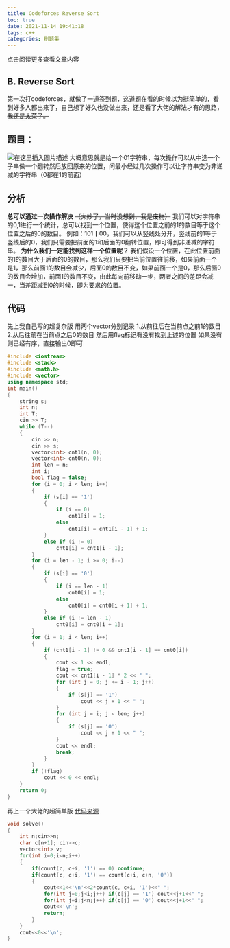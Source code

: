 ```yaml
---
title: Codeforces Reverse Sort
toc: true
date: 2021-11-14 19:41:18
tags: c++
categories: 刷题集
---
```


​​点击阅读更多查看文章内容<!--more-->

## B. Reverse Sort
第一次打codeforces，就做了一道签到题，这道题在看的时候以为挺简单的，看到好多人都出来了，自己想了好久也没做出来，还是看了大佬的解法才有的思路，~~我还是太菜了。~~ 

## 题目：
![在这里插入图片描述](https://cdn.jsdelivr.net/gh/shnpd/blog-pic@main/csdn/b7ba234778735b5c8665b3aa6ad16e8b_1740931345579.png)
大概意思就是给一个01字符串，每次操作可以从中选一个子串做一个翻转然后放回原来的位置，问最小经过几次操作可以让字符串变为非递减的字符串（0都在1的前面）

## 分析
**总可以通过一次操作解决**
~~（太妙了，当时没想到，我是废物）~~ 
我们可以对字符串的0,1进行一个统计，总可以找到一个位置，使得这个位置之前的1的数目等于这个位置之后的0的数目。
例如：101**丨**00，我们可以从竖线处分开，竖线前的1等于竖线后的0，我们只需要把前面的1和后面的0翻转位置，即可得到非递减的字符串。
**为什么我们一定能找到这样一个位置呢？**
我们假设一个位置，在此位置前面的1的数目大于后面的0的数目，那么我们只要把当前位置往前移，如果前面一个是1，那么前面1的数目会减少，后面0的数目不变，如果前面一个是0，那么后面0的数目会增加，前面1的数目不变，由此每向前移动一步，两者之间的差距会减一，当差距减到0的时候，即为要求的位置。

## 代码
先上我自己写的超复杂版
用两个vector分别记录
1.从前往后在当前点之前1的数目
2.从后往前在当前点之后0的数目
然后用flag标记有没有找到上述的位置
如果没有则已经有序，直接输出0即可
```cpp
#include <iostream>
#include <stack>
#include <math.h>
#include <vector>
using namespace std;
int main()
{
    string s;
    int n;
    int T;
    cin >> T;
    while (T--)
    {
        cin >> n;
        cin >> s;
        vector<int> cnt1(n, 0);
        vector<int> cnt0(n, 0);
        int len = n;
        int i;
        bool flag = false;
        for (i = 0; i < len; i++)
        {
            if (s[i] == '1')
            {
                if (i == 0)
                    cnt1[i] = 1;
                else
                    cnt1[i] = cnt1[i - 1] + 1;
            }
            else if (i != 0)
                cnt1[i] = cnt1[i - 1];
        }
        for (i = len - 1; i >= 0; i--)
        {
            if (s[i] == '0')
            {
                if (i == len - 1)
                    cnt0[i] = 1;
                else
                    cnt0[i] = cnt0[i + 1] + 1;
            }
            else if (i != len - 1)
                cnt0[i] = cnt0[i + 1];
        }
        for (i = 1; i < len; i++)
        {
            if (cnt1[i - 1] != 0 && cnt1[i - 1] == cnt0[i])
            {
                cout << 1 << endl;
                flag = true;
                cout << cnt1[i - 1] * 2 << " ";
                for (int j = 0; j <= i - 1; j++)
                {
                    if (s[j] == '1')
                        cout << j + 1 << " ";
                }
                for (int j = i; j < len; j++)
                {
                    if (s[j] == '0')
                        cout << j + 1 << " ";
                }
                cout << endl;
                break;
            }
        }
        if (!flag)
            cout << 0 << endl;
    }
    return 0;
}
```
再上一个大佬的超简单版
[代码来源](https://zhuanlan.zhihu.com/p/432734164)
```cpp
void solve()
{
	int n;cin>>n;
	char c[n+1]; cin>>c;
	vector<int> v;
	for(int i=0;i<n;i++)
	{
	    if(count(c, c+i, '1') == 0) continue;
	    if(count(c, c+i, '1') == count(c+i, c+n, '0'))
	    {
	        cout<<1<<'\n'<<2*count(c, c+i, '1')<<" ";
	        for(int j=0;j<i;j++) if(c[j] == '1') cout<<j+1<<" ";
	        for(int j=i;j<n;j++) if(c[j] == '0') cout<<j+1<<" ";
	        cout<<'\n';
	        return;
	    }
	} 
	cout<<0<<'\n';
}
```


